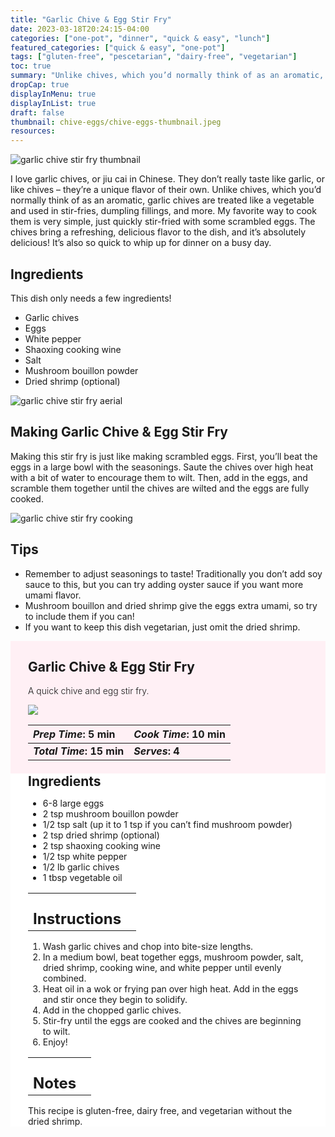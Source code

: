 ```yaml
---
title: "Garlic Chive & Egg Stir Fry"
date: 2023-03-18T20:24:15-04:00
categories: ["one-pot", "dinner", "quick & easy", "lunch"]
featured_categories: ["quick & easy", "one-pot"]
tags: ["gluten-free", "pescetarian", "dairy-free", "vegetarian"]
toc: true
summary: "Unlike chives, which you’d normally think of as an aromatic, garlic chives are treated like a vegetable and used in stir-fries, dumpling fillings, and more. My favorite way to cook them is very simple, just quickly stir-fried with some scrambled eggs. The chives bring a refreshing, delicious flavor to the dish, and it’s absolutely delicious! It’s also so quick to whip up for dinner on a busy day."
dropCap: true
displayInMenu: true
displayInList: true
draft: false
thumbnail: chive-eggs/chive-eggs-thumbnail.jpeg
resources:
---
```


![garlic chive stir fry thumbnail](../../chive-eggs/chive-eggs-thumbnail.jpeg)

I love garlic chives, or jiu cai in Chinese. They don’t really taste like garlic, or like chives – they’re a unique flavor of their own. Unlike chives, which you’d normally think of as an aromatic, garlic chives are treated like a vegetable and used in stir-fries, dumpling fillings, and more. My favorite way to cook them is very simple, just quickly stir-fried with some scrambled eggs. The chives bring a refreshing, delicious flavor to the dish, and it’s absolutely delicious! It’s also so quick to whip up for dinner on a busy day.

## Ingredients

This dish only needs a few ingredients!

- Garlic chives
- Eggs
- White pepper
- Shaoxing cooking wine
- Salt
- Mushroom bouillon powder
- Dried shrimp (optional)

![garlic chive stir fry aerial](../../chive-eggs/jiucai-stir-fry.jpeg)

## Making Garlic Chive & Egg Stir Fry

Making this stir fry is just like making scrambled eggs. First, you’ll beat the eggs in a large bowl with the seasonings. Saute the chives over high heat with a bit of water to encourage them to wilt. Then, add in the eggs, and scramble them together until the chives are wilted and the eggs are fully cooked.

![garlic chive stir fry cooking](../../chive-eggs/jiucai-cooking.jpeg)

## Tips

- Remember to adjust seasonings to taste! Traditionally you don’t add soy sauce to this, but you can try adding oyster sauce if you want more umami flavor.
- Mushroom bouillon and dried shrimp give the eggs extra umami, so try to include them if you can!
- If you want to keep this dish vegetarian, just omit the dried shrimp.

<div style = "background-color: lavenderblush;"  id = "recipe"> 
<div style = "background-color:lavenderblush; padding-left:2em; margin-top:0; margin-bottom:0;">

<div style="display:grid; align-items:start; justify-content:space-between; padding-right:2em" class="grid-cols-2 gap-2 md:gap-4 lg:gap-8 xl:gap-12"><div class = "mb-8"><h2>Garlic Chive & Egg Stir Fry</h2><p style = "font-weight: 300;">A quick chive and egg stir fry.</p></div> <img src="../../chive-eggs/chive-eggs-thumbnail.jpeg"  class="w-full h-auto mx-auto"></div>

| _Prep Time_: 5 min  | _Cook Time_: 10 min  |
| :--- | :--- |
| **_Total Time_: 15 min** | **_Serves_: 4**  |

</div>
<div style="background-color: white; padding-left:2em; padding-right:2em; border-width:3px; border-color:lavenderblush; margin-top:0;">
 <div><h2 style = "margin-top:1em; margin-bottom:0;" >Ingredients</h2></div>

- 6-8 large eggs
- 2 tsp mushroom bouillon powder
- 1/2 tsp salt (up it to 1 tsp if you can’t find mushroom powder)
- 2 tsp dried shrimp (optional)
- 2 tsp shaoxing cooking wine
- 1/2 tsp white pepper
- 1/2 lb garlic chives
- 1 tbsp vegetable oil

|   |    |
| :--- | :--- |
| <div><h2 style = "margin-top:1em; margin-bottom:0;" >Instructions</h2></div>|   |

1. Wash garlic chives and chop into bite-size lengths.
2. In a medium bowl, beat together eggs, mushroom powder, salt, dried shrimp, cooking wine, and white pepper until evenly combined.
3. Heat oil in a wok or frying pan over high heat. Add in the eggs and stir once they begin to solidify.
4. Add in the chopped garlic chives.
5. Stir-fry until the eggs are cooked and the chives are beginning to wilt.
6. Enjoy!

|   |    |
| :--- | :--- |
| <div><h2 style = "margin-top:1em; margin-bottom:0;" >Notes</h2></div>|   |

This recipe is gluten-free, dairy free, and vegetarian without the dried shrimp.

</div>
</div>
